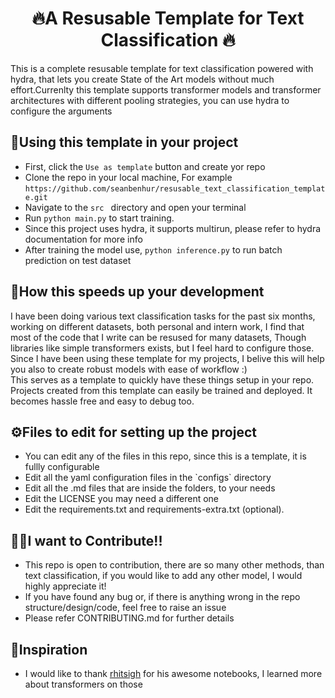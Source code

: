 <h1 align='center'>
🔥A Resusable Template for Text Classification 🔥
</h1>

This is a complete resusable template for text classification powered with hydra, that lets you create State of the Art models without much effort.Currenlty this template supports transformer models and transformer architectures with different pooling strategies, you can use hydra to configure the arguments

<h2>🙌Using this template in your project</h2>

- First, click the `Use as template` button and create yor repo
- Clone the repo in your local machine, For example `https://github.com/seanbenhur/resusable_text_classification_template.git`
- Navigate to the `src ` directory and open your terminal
- Run `python main.py` to start training.
- Since this project uses hydra, it supports multirun, please refer to hydra documentation for more info
- After training the model use, `python inference.py` to run batch prediction on test dataset

<h2>🏅How this speeds up your development</h2>
I have been doing various text classification tasks for the past six months, working on different datasets, both personal and intern work, I find that most of the code that I write can be resused for many datasets, Though libraries like simple transformers exists, but I feel hard to configure those. Since I have been using these template for my projects, I belive this will help you also to create robust models with ease of workflow :)
<br>
This serves as a template to quickly have these things setup in your repo. Projects created from this template can easily be trained and deployed. It becomes hassle free and easy to debug too.

<h2>
⚙Files to edit for setting up the project
</h2>
<ul>
<li>You can edit any of the files in this repo, since this is a template, it is fullly configurable</li>
<li>Edit all the yaml configuration files in the `configs` directory
<li>Edit all the .md files that are inside the folders, to your needs</li>
<li>Edit the LICENSE you may need a different one</li>
<li>Edit the requirements.txt and requirements-extra.txt (optional).</li>
</ul>


<h2>🙋‍♂️I want to Contribute!!</h2>
<ul>
<li>
This repo is open to contribution, there are so many other methods, than text classification, if you would like to add any other model, I would highly appreciate it!</li>
<li>If you have found any bug or, if there is anything wrong in the repo structure/design/code, feel free to raise an issue</li>
  <li>Please refer CONTRIBUTING.md for further details</li>
</ul>


<h2>🙏Inspiration</h2>
<ul>
  <li>I would like to thank <a href="https://www.kaggle.com/rhtsingh">rhitsigh</a>
    for his awesome notebooks, I learned more about transformers on those</li>
</ul>






 
